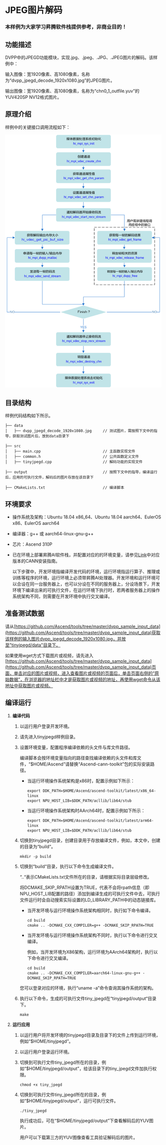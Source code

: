 # JPEG图片解码<a name="ZH-CN_TOPIC_0000001073131184"></a>

### 本样例为大家学习昇腾软件栈提供参考，非商业目的！

## 功能描述<a name="section09679311389"></a>

DVPP中的JPEGD功能模块，实现.jpg、.jpeg、.JPG、.JPEG图片的解码。该样例中：

输入图像：宽1920像素、高1080像素，名称为“dvpp_jpegd_decode_1920x1080.jpg”的JPEG图片。

输出图像：宽1920像素、高1080像素，名称为“chn0_1_outfile.yuv”的YUV420SP NV12格式图片。

## 原理介绍<a name="section19985135703818"></a>

样例中的关键接口调用流程如下：

![输入图片说明](jpegd.png)

## 目录结构<a name="section1394162513386"></a>

样例代码结构如下所示。

```
├── data
│   ├── dvpp_jpegd_decode_1920x1080.jpg     // 测试图片，需按照下文中的指导，获取测试图片后，放到data目录下

├── src
│   ├── main.cpp                            // 主函数实现文件
│   ├── common.h                            // 公共函数定义文件
│   ├── tinyjpegd.cpp                       // 解码功能的实现文件

├── output                                  // 按照下文中的指导，编译运行后，应用的可执行文件，解码后的图片存放在该目录下

├── CMakeLists.txt                          // 编译脚本

```

## 环境要求<a name="section3833348101215"></a>

-   操作系统及架构：Ubuntu 18.04 x86\_64、Ubuntu 18.04 aarch64、EulerOS x86、EulerOS aarch64
-   编译器：g++ 或 aarch64-linux-gnu-g++
-   芯片：Ascend 310P
-   已在环境上部署昇腾AI软件栈，并配置对应的的环境变量，请参见[Link](https://www.hiascend.com/document)中对应版本的CANN安装指南。

     以下步骤中，开发环境指编译开发代码的环境，运行环境指运行算子、推理或训练等程序的环境，运行环境上必须带昇腾AI处理器。开发环境和运行环境可以合设在同一台服务器上，也可以分设在不同的服务器上，分设场景下，开发环境下编译出来的可执行文件，在运行环境下执行时，若两者服务器上的操作系统架构不同，则需要在开发环境中执行交叉编译。


## 准备测试数据<a name="section13133171616100"></a>

请从[https://github.com/Ascend/tools/tree/master/dvpp_sample_input_data](https://github.com/Ascend/tools/tree/master/dvpp_sample_input_data)获取该样例的输入图片dvpp_jpegd_decode_1920x1080.jpg，并放至"tinyjpegd/data"目录下。

如果使用wget方式下载图片或视频，请先进入[https://github.com/Ascend/tools/tree/master/dvpp_sample_input_data](https://github.com/Ascend/tools/tree/master/dvpp_sample_input_data)页面，单击对应的图片或视频，进入查看图片或视频的页面后，单击页面右侧的“原始数据”，在浏览器的地址栏中才是获取图片或视频的地址，再使用wget命令从该地址中获取图片或视频。

## 编译运行<a name="section13133171616172"></a>

1. **编译代码** 

    1. 以运行用户登录开发环境。

    2. 请先进入tinyjpegd样例目录。

    3. 设置环境变量，配置程序编译依赖的头文件与库文件路径。

          编译脚本会按环境变量指向的路径查找编译依赖的头文件和库文件，“$HOME/Ascend”请替换“Ascend-cann-toolkit”包的实际安装路径。
   
          -   当运行环境操作系统架构是x86时，配置示例如下所示：
        
              ```
              export DDK_PATH=$HOME/Ascend/ascend-toolkit/latest/x86_64-linux
              export NPU_HOST_LIB=$DDK_PATH/acllib/lib64/stub
              ```
   
          -   当运行环境操作系统架构时AArch64时，配置示例如下所示：
        
              ```
              export DDK_PATH=$HOME/Ascend/ascend-toolkit/latest/arm64-linux
              export NPU_HOST_LIB=$DDK_PATH/acllib/lib64/stub
              ```
   
    4. 切换到tinyjpegd目录，创建目录用于存放编译文件，例如，本文中，创建的目录为“build“。

        ```
        mkdir -p build
        ```

   
    5. 切换到“build“目录，执行以下命令生成编译文件。

        “..“表示CMakeLists.txt文件所在的目录，请根据实际目录层级修改。

        将DCMAKE\_SKIP\_RPATH设置为TRUE，代表不会将rpath信息（即NPU_HOST_LIB配置的路径）添加到编译生成的可执行文件中去，可执行文件运行时会自动搜索实际设置的LD_LIBRARY_PATH中的动态链接库。

         -   当开发环境与运行环境操作系统架构相同时，执行如下命令编译。

             ```
             cd build
             cmake .. -DCMAKE_CXX_COMPILER=g++ -DCMAKE_SKIP_RPATH=TRUE
             ```
   
         -   当开发环境与运行环境操作系统架构不同时，执行以下命令进行交叉编译。

             例如，当开发环境为X86架构，运行环境为AArch64架构时，执行以下命令进行交叉编译。
          
             ```
             cd build
             cmake .. -DCMAKE_CXX_COMPILER=aarch64-linux-gnu-g++ -DCMAKE_SKIP_RPATH=TRUE
             ```
          
          您可以登录对应的环境，执行“uname -a”命令查询其操作系统的架构。

    6. 执行以下命令，生成的可执行文件tiny_jpegd在“tinyjpegd/output“目录下。
   
       ```
       make
       ```
   
2. **运行应用** 

    1. 以运行用户将开发环境的tinyjpegd目录及目录下的文件上传到运行环境，例如“$HOME/tinyjpegd”。

    2. 以运行用户登录运行环境。

    3. 切换到可执行文件tiny_jpegd所在的目录，例如“$HOME/tinyjpegd/output”，给该目录下的tiny_jpegd文件加执行权限。

       ```
       chmod +x tiny_jpegd
       ```

     4. 切换到可执行文件tiny_jpegd所在的目录，例如“$HOME/tinyjpegd/output”，运行可执行文件。

        ```
        ./tiny_jpegd
        ```

         执行成功后，可在“$HOME/tinyjpegd/output”下查看解码后的YUV图片。

         用户可以下载第三方的YUV图像查看工具验证解码后的图片。
